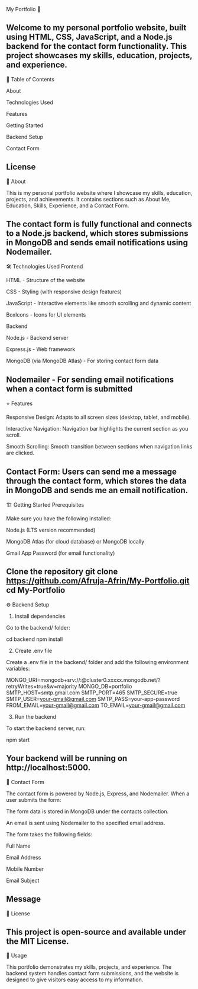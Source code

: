 My Portfolio 🎨

Welcome to my personal portfolio website, built using HTML, CSS, JavaScript, and a Node.js backend for the contact form functionality. This project showcases my skills, education, projects, and experience.
---

🚀 Table of Contents

About

Technologies Used

Features

Getting Started

Backend Setup

Contact Form

License
---

💼 About

This is my personal portfolio website where I showcase my skills, education, projects, and achievements. It contains sections such as About Me, Education, Skills, Experience, and a Contact Form.

The contact form is fully functional and connects to a Node.js backend, which stores submissions in MongoDB and sends email notifications using Nodemailer.
---

🛠️ Technologies Used
Frontend

HTML - Structure of the website

CSS - Styling (with responsive design features)

JavaScript - Interactive elements like smooth scrolling and dynamic content

BoxIcons - Icons for UI elements

Backend

Node.js - Backend server

Express.js - Web framework

MongoDB (via MongoDB Atlas) - For storing contact form data

Nodemailer - For sending email notifications when a contact form is submitted
---

⭐ Features

Responsive Design: Adapts to all screen sizes (desktop, tablet, and mobile).

Interactive Navigation: Navigation bar highlights the current section as you scroll.

Smooth Scrolling: Smooth transition between sections when navigation links are clicked.

Contact Form: Users can send me a message through the contact form, which stores the data in MongoDB and sends me an email notification.
---

🏗️ Getting Started
Prerequisites

Make sure you have the following installed:

Node.js (LTS version recommended)

MongoDB Atlas (for cloud database) or MongoDB locally

Gmail App Password (for email functionality)

Clone the repository
git clone https://github.com/Afruja-Afrin/My-Portfolio.git
cd My-Portfolio
---

⚙️ Backend Setup
1. Install dependencies

Go to the backend/ folder:

cd backend
npm install

2. Create .env file

Create a .env file in the backend/ folder and add the following environment variables:

MONGO_URI=mongodb+srv://<username>:<password>@cluster0.xxxxx.mongodb.net/?retryWrites=true&w=majority
MONGO_DB=portfolio
SMTP_HOST=smtp.gmail.com
SMTP_PORT=465
SMTP_SECURE=true
SMTP_USER=your-gmail@gmail.com
SMTP_PASS=your-app-password
FROM_EMAIL=your-gmail@gmail.com
TO_EMAIL=your-gmail@gmail.com

3. Run the backend

To start the backend server, run:

npm start


Your backend will be running on http://localhost:5000.
---

📩 Contact Form

The contact form is powered by Node.js, Express, and Nodemailer. When a user submits the form:

The form data is stored in MongoDB under the contacts collection.

An email is sent using Nodemailer to the specified email address.

The form takes the following fields:

Full Name

Email Address

Mobile Number

Email Subject

Message
---

📜 License

This project is open-source and available under the MIT License.
---

📍 Usage

This portfolio demonstrates my skills, projects, and experience. The backend system handles contact form submissions, and the website is designed to give visitors easy access to my information.
